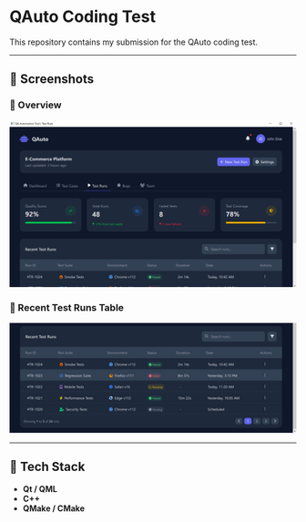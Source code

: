# QAuto Coding Test

This repository contains my submission for the QAuto coding test.

---

## 📸 Screenshots

### 🧩 Overview
![Overview](./image/overview_.jpg)

### 🧪 Recent Test Runs Table
![Overview](./image/table.jpg)

---

## 🧰 Tech Stack
- **Qt / QML**
- **C++**
- **QMake / CMake**